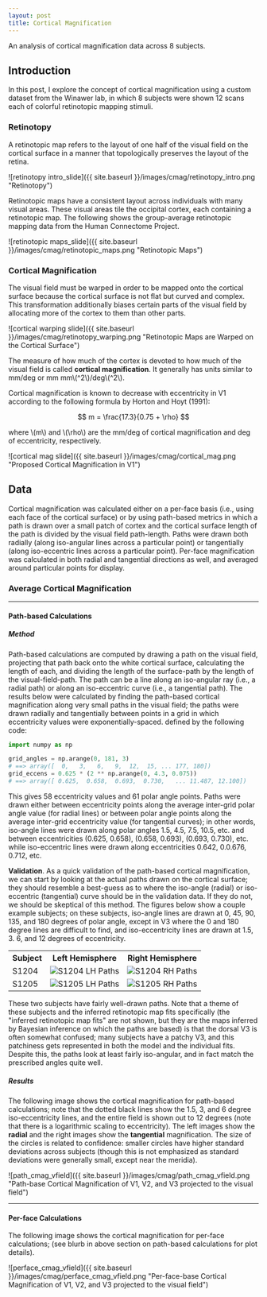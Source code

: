 ```yaml
---
layout: post
title: Cortical Magnification
---
```


An analysis of cortical magnification data across 8 subjects.

## Introduction

In this post, I explore the concept of cortical magnification using a custom dataset from the
Winawer lab, in which 8 subjects were shown 12 scans each of colorful retinotopic mapping stimuli.

### Retinotopy

A retinotopic map refers to the layout of one half of the visual field on the cortical surface in a
manner that topologically preserves the layout of the retina. 

![retinotopy intro_slide]({{ site.baseurl }}/images/cmag/retinotopy_intro.png "Retinotopy")

Retinotopic maps have a consistent layout across individuals with many visual areas. These visual
areas tile the occipital cortex, each containing a retinotopic map. The following shows the
group-average retinotopic mapping data from the Human Connectome Project.

![retinotopic maps_slide]({{ site.baseurl }}/images/cmag/retinotopic_maps.png "Retinotopic Maps")


### Cortical Magnification

The visual field must be warped in order to be mapped onto the cortical surface because the cortical
surface is not flat but curved and complex. This transformation additionally biases certain parts of
the visual field by allocating more of the cortex to them than other parts.

![cortical warping slide]({{ site.baseurl }}/images/cmag/retinotopy_warping.png "Retinotopic Maps
are Warped on the Cortical Surface")

The measure of how much of the cortex is devoted to how much of the visual field is called
**cortical magnification**. It generally has units similar to mm/deg or mm mm\\(^2\\)/deg\\(^2\\).

Cortical magnification is known to decrease with eccentricity in V1 according to the following
formula by Horton and Hoyt (1991):

$$ m = \frac{17.3}{0.75 + \rho} $$

where \\(m\\) and \\(\rho\\) are the mm/deg of cortical magnification and deg of eccentricity,
respectively.

![cortical mag slide]({{ site.baseurl }}/images/cmag/cortical_mag.png "Proposed Cortical
Magnification in V1")


## Data

Cortical magnification was calculated either on a per-face basis (i.e., using each face of the
cortical surface) or by using path-based metrics in which a path is drawn over a small patch of
cortex and the cortical surface length of the path is divided by the visual field path-length. Paths
were drawn both radially (along iso-angular lines across a particular point) or tangentially (along
iso-eccentric lines across a particular point). Per-face magnification was calculated in both
radial and tangential directions as well, and averaged around particular points for display.

### Average Cortical Magnification

---
#### Path-based Calculations

##### Method

Path-based calculations are computed by drawing a path on the visual field, projecting that path
back onto the white cortical surface, calculating the length of each, and dividing the length of the
surface-path by the length of the visual-field-path. The path can be a line along an iso-angular ray
(i.e., a radial path) or along an iso-eccentric curve (i.e., a tangential path). The results below
were calculated by finding the path-based cortical magnification along very small paths in the
visual field; the paths were drawn radially and tangentially between points in a grid in which
eccentricity values were exponentially-spaced. defined by the following code:

```python
import numpy as np

grid_angles = np.arange(0, 181, 3)
# ==> array([  0,   3,   6,   9,  12,  15, ... 177, 180])
grid_eccens = 0.625 * (2 ** np.arange(0, 4.3, 0.075))
# ==> array([ 0.625,  0.658,  0.693,  0.730,   ... 11.487, 12.100])
```

This gives 58 eccentricity values and 61 polar angle points. Paths were drawn either between
eccentricity points along the average inter-grid polar angle value (for radial lines) or between
polar angle points along the average inter-grid eccentricity value (for tangential curves); in other
words, iso-angle lines were drawn along polar angles 1.5, 4.5, 7.5, 10.5, etc. and between
eccentricities (0.625, 0.658), (0.658, 0.693), (0.693, 0.730), etc. while iso-eccentric lines were
drawn along eccentricities 0.642, 0.0.676, 0.712, etc.

**Validation**. As a quick validation of the path-based cortical magnification, we can start by
looking at the actual paths drawn on the cortical surface; they should resemble a best-guess as to
where the iso-angle (radial) or iso-eccentric (tangential) curve should be in the validation
data. If they do not, we should be skeptical of this method. The figures below show a couple example
subjects; on these subjects, iso-angle lines are drawn at 0, 45, 90, 135, and 180 degrees of polar
angle, except in V3 where the 0 and 180 degree lines are difficult to find, and iso-eccentricity
lines are drawn at 1.5, 3. 6, and 12 degrees of eccentricity.

<table>
<tr><th>Subject</th><th>Left Hemisphere</th><th>Right Hemisphere</th></tr>
<tr><td>S1204</td>
    <td> <img src="{{ site.baseurl }}/images/cmag/paths_S1204_lh.png" alt="S1204 LH Paths"></img> </td>
    <td> <img src="{{ site.baseurl }}/images/cmag/paths_S1204_rh.png" alt="S1204 RH Paths"></img> </td>
<tr><td>S1205</td>
    <td> <img src="{{ site.baseurl }}/images/cmag/paths_S1205_lh.png" alt="S1205 LH Paths"></img> </td>
    <td> <img src="{{ site.baseurl }}/images/cmag/paths_S1205_rh.png" alt="S1205 RH Paths"></img> </td>
</td></tr>
</table>

These two subjects have fairly well-drawn paths. Note that a theme of these subjects and the
inferred retinotopic map fits specifically (the "inferred retinotopic map fits" are not shown, but
they are the maps inferred by Bayesian inference on which the paths are based) is that the dorsal V3
is often somewhat confused; many subjects have a patchy V3, and this patchiness gets represented in
both the model and the individual fits. Despite this, the paths look at least fairly iso-angular,
and in fact match the prescribed angles quite well.



##### Results

The following image shows the cortical magnification for path-based calculations; note that the
dotted black lines show the 1.5, 3, and 6 degree iso-eccentricity lines, and the entire field is
shown out to 12 degrees (note that there is a logarithmic scaling to eccentricity). The left images
show the **radial** and the right images show the **tangential** magnification. The size of the
circles is related to confidence: smaller circles have higher standard deviations across subjects
(though this is not emphasized as standard deviations were generally small, except near the
meridia).

![path_cmag_vfield]({{ site.baseurl }}/images/cmag/path_cmag_vfield.png "Path-base Cortical
Magnification of V1, V2, and V3 projected to the visual field")

---
#### Per-face Calculations

The following image shows the cortical magnification for per-face calculations; (see blurb in above
section on path-based calculations for plot details).

![perface_cmag_vfield]({{ site.baseurl }}/images/cmag/perface_cmag_vfield.png "Per-face-base
Cortical Magnification of V1, V2, and V3 projected to the visual field")





